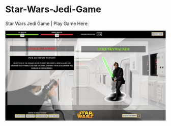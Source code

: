# Star-Wars-Jedi-Game
Star Wars Jedi Game | Play Game Here:


<img src="https://github.com/sethmh82/Star-Wars-Jedi-Game/blob/master/starwars.JPG"  />
